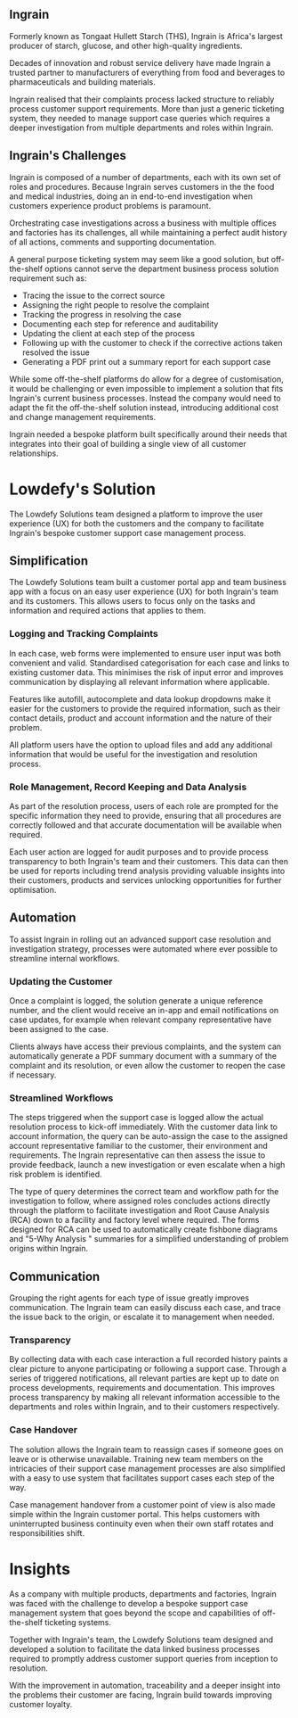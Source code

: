 
## Ingrain

Formerly known as Tongaat Hullett Starch (THS), Ingrain is Africa's largest producer of starch, glucose, and other high-quality ingredients.

Decades of innovation and robust service delivery have made Ingrain a trusted partner to manufacturers of everything from food and beverages to pharmaceuticals and building materials.

Ingrain realised that their complaints process lacked structure to reliably process customer support requirements. More than just a generic ticketing system, they needed to manage support case queries which requires a deeper investigation from multiple departments and roles within Ingrain.

## Ingrain's Challenges
Ingrain is composed of a number of departments, each with its own set of roles and procedures. Because Ingrain serves customers in the the food and medical industries, doing an in end-to-end investigation when customers experience product problems is paramount.

Orchestrating case investigations across a business with multiple offices and factories has its challenges, all while maintaining a perfect audit history of all actions, comments and supporting documentation.

A general purpose ticketing system may seem like a good solution, but off-the-shelf options cannot serve the department business process solution requirement such as:

- Tracing the issue to the correct source
- Assigning the right people to resolve the complaint
- Tracking the progress in resolving the case
- Documenting each step for reference and auditability
- Updating the client at each step of the process
- Following up with the customer to check if the corrective actions taken resolved the issue
- Generating a PDF print out a summary report for each support case

While some off-the-shelf platforms do allow for a degree of customisation, it would be challenging or even impossible to implement a solution that fits Ingrain's current business processes. Instead the company would need to adapt the fit the off-the-shelf solution instead, introducing additional cost and change management requirements.

Ingrain needed a bespoke platform built specifically around their needs that integrates into their goal of building a single view of all customer relationships.

# Lowdefy's Solution
The Lowdefy Solutions team designed a platform to improve the user experience (UX) for both the customers and the company to facilitate Ingrain's bespoke customer support case management process.

## Simplification
The Lowdefy Solutions team built a customer portal app and team business app with a focus on an easy user experience (UX) for both Ingrain's team and its customers. This allows users to focus only on the tasks and information and required actions that applies to them.

### Logging and Tracking Complaints
In each case, web forms were implemented to ensure user input was both convenient and valid. Standardised categorisation for each case and links to existing customer data. This minimises the risk of input error and improves communication by displaying all relevant information where applicable.

Features like autofill, autocomplete and data lookup dropdowns make it easier for the customers to provide the required information, such as their contact details, product and account information and the nature of their problem.

All platform users have the option to upload files and add any additional information that would be useful for the investigation and resolution process.

### Role Management, Record Keeping and Data Analysis
As part of the resolution process, users of each role are prompted for the specific information they need to provide, ensuring that all procedures are correctly followed and that accurate documentation will be available when required.

Each user action are logged for audit purposes and to provide process transparency to both Ingrain's team and their customers. This data can then be used for reports including trend analysis providing valuable insights into their customers, products and services unlocking opportunities for further optimisation.

## Automation
To assist Ingrain in rolling out an advanced support case resolution and investigation strategy, processes were automated where ever possible to streamline internal workflows.

### Updating the Customer
Once a complaint is logged, the solution generate a unique reference number, and the client would receive an in-app and email notifications on case updates, for example when relevant company representative have been assigned to the case.

Clients always have access their previous complaints, and the system can automatically generate a PDF summary document with a summary of the complaint and its resolution, or even allow the customer to reopen the case if necessary.

### Streamlined Workflows
The steps triggered when the support case is logged allow the actual resolution process to kick-off immediately. With the customer data link to account information, the query can be auto-assign the case to the assigned account representative familiar to the customer, their environment and requirements. The Ingrain representative can then assess the issue to provide feedback, launch a new investigation or even escalate when a high risk problem is identified.

The type of query determines the correct team and workflow path for the investigation to follow, where assigned roles concludes actions directly through the platform to facilitate investigation and Root Cause Analysis (RCA) down to a facility and factory level where required. The forms designed for RCA can be used to automatically create fishbone diagrams and "5-Why Analysis " summaries for a simplified understanding of problem origins within Ingrain.

## Communication
Grouping the right agents for each type of issue greatly improves communication. The Ingrain team can easily discuss each case, and trace the issue back to the origin, or escalate it to management when needed.

### Transparency
By collecting data with each case interaction a full recorded history paints a clear picture to anyone participating or following a support case. Through a series of triggered notifications, all relevant parties are kept up to date on process developments, requirements and documentation. This improves process transparency by making all relevant information accessible to the departments and roles within Ingrain, and to their customers respectively.

### Case Handover
The solution allows the Ingrain team to reassign cases if someone goes on leave or is otherwise unavailable. Training new team members on the intricacies of their support case management processes are also simplified with a easy to use system that facilitates support cases each step of the way.

Case management handover from a customer point of view is also made simple within the Ingrain customer portal. This helps customers with uninterrupted business continuity even when their own staff rotates and responsibilities shift.

# Insights

As a company with multiple products, departments and factories, Ingrain was faced with the challenge to develop a bespoke support case management system that goes beyond the scope and capabilities of off-the-shelf ticketing systems.

Together with Ingrain's team, the Lowdefy Solutions team designed and developed a solution to facilitate the data linked business processes required to promptly address customer support queries from inception to resolution.

With the improvement in automation, traceability and a deeper insight into the problems their customer are facing, Ingrain build towards improving customer loyalty.
